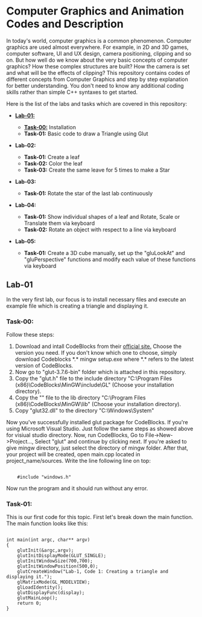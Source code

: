 <h1>Computer Graphics and Animation Codes and Description</h1>
<p>In today's world, computer graphics is a common phenomenon. Computer graphics are used almost everywhere. For example, in 2D and 3D games, computer software, UI and UX design, camera positioning, clipping and so on. But how well do we know about the very basic concepts of computer graphics? How these complex structures are built? How the camera is set and what will be the effects of clipping? This repository contains codes of different concepts from Computer Graphics and step by step explanation for better understanding. You don't need to know any additional coding skills rather than simple C++ syntaxes to get started.</p>

<p>Here is the list of the labs and tasks which are covered in this repository:</p>
<ul>
    <li><b><a href="#lab01">Lab-01:</a></b></li>
    <ul>
        <li><b><a href="#lab01-00">Task-00:</a></b> Installation</li>
        <li><b>Task-01:</b> Basic code to draw a Triangle using Glut</li>
    </ul>
</ul>

<ul>
    <li><b>Lab-02:</b></li>
    <ul>
        <li><b>Task-01:</b> Create a leaf</li>
        <li><b>Task-02:</b> Color the leaf</li>
        <li><b>Task-03:</b> Create the same leave for 5 times to make a Star</li>
    </ul>
</ul>

<ul>
    <li><b>Lab-03:</b></li>
    <ul>
        <li><b>Task-01:</b> Rotate the star of the last lab continuously</li>
    </ul>
</ul>

<ul>
    <li><b>Lab-04:</b></li>
    <ul>
        <li><b>Task-01:</b> Show individual shapes of a leaf and Rotate, Scale or Translate them via keyboard</li>
        <li><b>Task-02:</b> Rotate an object with respect to a line via keyboard</li>
    </ul>
</ul>

<ul>
    <li><b>Lab-05:</b></li>
    <ul>
        <li><b>Task-01:</b> Create a 3D cube manually, set up the "gluLookAt" and "gluPerspective" functions and modify each value of these functions via keyboard</li>
    </ul>
</ul>


<h2 id="lab01"><b>Lab-01</b></h2>
<p>In the very first lab, our focus is to install necessary files and execute an example file which is creating a triangle and displaying it.</p>

<h3 id="lab01-00"><b>Task-00:</b></h3>
<p>Follow these steps:</p>

<ol>
    <li>Download and intall CodeBlocks from their <a href="http://www.codeblocks.org/downloads">official site.</a> Choose the version you need. If you don't know which one to choose, simply download Codeblocks *.* mingw setup.exe where *.* refers to the latest version of CodeBlocks.</li>
    <li>Now go to "glut-3.7.6-bin" folder which is attached in this repository.</li>
    <li>Copy the "glut.h" file to the include directory "C:\Program Files (x86)\CodeBlocks\MinGW\include\GL" (Choose your installation directory).</li>
    <li>Copy the "" file to the lib directory "C:\Program Files (x86)\CodeBlocks\MinGW\lib" (Choose your installation directory).</li>
    <li>Copy "glut32.dll" to the directory "C:\Windows\System"</li>
</ol>

<p>Now you've successfully installed glut package for CodeBlocks. If you're using Microsoft Visual Studio. Just follow the same steps as showed above for visiual studio directory. Now, run CodeBlocks, Go to File->New->Project..., Select "glut" and continue by clicking next. If you're asked to give mingw directory, just select the directory of mingw folder. After that, your project will be created, open main.cpp located in project_name/sources. Write the line following line on top:</p>

<code>
    #include "windows.h"
</code>

<p></p>
<p>Now run the program and it should run without any error.</p>

<h3 id="lab01-00"><b>Task-01:</b></h3>

<p>This is our first code for this topic. First let's break down the main function. The main function looks like this:</p>

<pre>
<code>
int main(int argc, char** argv)
{
    glutInit(&argc,argv);
    glutInitDisplayMode(GLUT_SINGLE);
    glutInitWindowSize(700,700);
    glutInitWindowPosition(500,0);
    glutCreateWindow("Lab-1, Code 1: Creating a triangle and displaying it.");
    glMatrixMode(GL_MODELVIEW);
    glLoadIdentity();
    glutDisplayFunc(display);
    glutMainLoop();
    return 0;
}
</code>
</pre>

